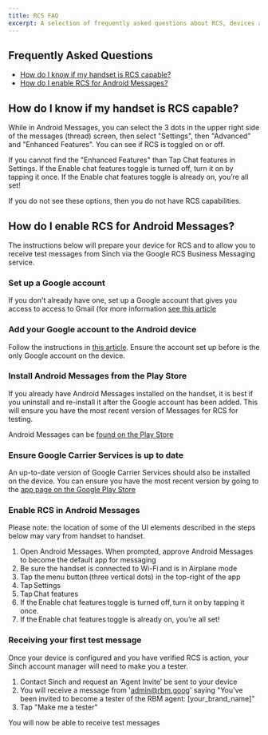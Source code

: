 ```yaml
---
title: RCS FAQ
excerpt: A selection of frequently asked questions about RCS, devices and the Sinch RCS API.
---
```


## Frequently Asked Questions

-  [How do I know if my handset is RCS capable?](#how-do-i-know-if-my-handset-is-rcs-capable)
-  [How do I enable RCS for Android Messages?](#how-do-i-enable-rcs-for-android-messages) 

## How do I know if my handset is RCS capable?

While in Android Messages, you can select the 3 dots in the upper right side of the messages (thread) screen, then select "Settings", then "Advanced" and "Enhanced Features". You can see if RCS is toggled on or off. 

If you cannot find the "Enhanced Features" than Tap Chat features in Settings.
  If the Enable chat features toggle is turned off, turn it on by tapping it once.
  If the Enable chat features toggle is already on, you’re all set!
  
If you do not see these options, then you do not have RCS capabilities.

## How do I enable RCS for Android Messages?
The instructions below will prepare your device for RCS and to allow you to receive test messages from Sinch via the Google RCS Business Messaging service.

### Set up a Google account
If you don't already have one, set up a Google account that gives you access to access to Gmail (for more information [see this article](https://support.google.com/accounts/answer/27441?hl=en)

### Add your Google account to the Android device
Follow the instructions in [this article](https://support.google.com/googleplay/answer/2521798?hl=en-GB). Ensure the account set up before is the only Google account on the device.

### Install Android Messages from the Play Store
If you already have Android Messages installed on the handset, it is best if you uninstall and re-install it after the Google account has been added. This will ensure you have the most recent version of Messages for RCS for testing.

Android Messages can be [found on the Play Store](https://play.google.com/store/apps/details?id=com.google.android.apps.messaging)

### Ensure Google Carrier Services is up to date
An up-to-date version of Google Carrier Services should also be installed on the device. You can ensure you have the most recent version by going to the [app page on the Google Play Store](https://play.google.com/store/apps/details?id=com.google.android.ims)
  
### Enable RCS in Android Messages
Please note: the location of some of the UI elements described in the steps below may vary from handset to handset.
 1. Open Android Messages. When prompted, approve Android Messages to become the default app for messaging
2.  Be sure the handset is connected to Wi-Fi and is in Airplane mode
3.  Tap the menu button (three vertical dots) in the top-right of the app
4.  Tap Settings
5.  Tap Chat features
6.  If the Enable chat features toggle is turned off, turn it on by tapping it once.    
7.  If the Enable chat features toggle is already on, you’re all set!

### Receiving your first test message
Once your device is configured and you have verified RCS is action, your Sinch account manager will need to make you a tester.

1. Contact Sinch and request an ‘Agent Invite’ be sent to your device
2. You will receive a message from 'admin@rbm.goog' saying "You've been invited to become a tester of the RBM agent: [your_brand_name]"
3. Tap "Make me a tester"

You will now be able to receive test messages

